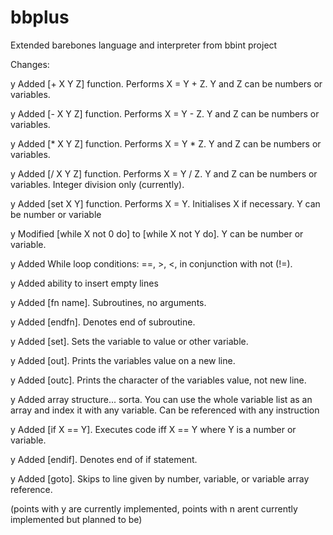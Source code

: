 # bbplus
Extended barebones language and interpreter from bbint project


Changes:

y Added [+ X Y Z] function. Performs X = Y + Z. Y and Z can be numbers or variables.

y Added [- X Y Z] function. Performs X = Y - Z. Y and Z can be numbers or variables.

y Added [* X Y Z] function. Performs X = Y * Z. Y and Z can be numbers or variables.

y Added [/ X Y Z] function. Performs X = Y / Z. Y and Z can be numbers or variables. Integer division only (currently).

y Added [set X Y] function. Performs X = Y. Initialises X if necessary. Y can be number or variable

y Modified [while X not 0 do] to [while X not Y do]. Y can be number or variable.

y Added While loop conditions: ==, >, <, in conjunction with not (!=).

y Added ability to insert empty lines

y Added [fn name]. Subroutines, no arguments.

y Added [endfn]. Denotes end of subroutine.

y Added [set]. Sets the variable to value or other variable.

y Added [out]. Prints the variables value on a new line.

y Added [outc]. Prints the character of the variables value, not new line.

y Added array structure... sorta. You can use the whole variable list as an array and index it with any variable. Can be referenced with any instruction

y Added [if X == Y]. Executes code iff X == Y where Y is a number or variable.

y Added [endif]. Denotes end of if statement.

y Added [goto]. Skips to line given by number, variable, or variable array reference.


(points with y are currently implemented, points with n arent currently implemented but planned to be)
